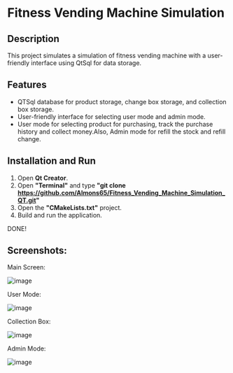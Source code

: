 # Fitness Vending Machine Simulation


## Description

This project simulates a simulation of fitness vending machine with a user-friendly interface using QtSql for data storage.

## Features
- QTSql database for product storage, change box storage, and collection box storage.
- User-friendly interface for selecting user mode and admin mode.
- User mode for selecting product for purchasing, track the purchase history and collect money.Also, Admin mode for refill the stock and refill change.


## Installation and Run
1. Open **Qt Creator**.
2. Open **"Terminal"** and type **"git clone https://github.com/Almons65/Fitness_Vending_Machine_Simulation_QT.git"**
3. Open the **"CMakeLists.txt"** project.
4. Build and run the application.


DONE!


## Screenshots:


Main Screen:

![image](https://github.com/user-attachments/assets/12bba906-ee4b-41a4-8b40-627d8a7f4a00)



User Mode:


![image](https://github.com/user-attachments/assets/07caa704-eba6-4dad-b24d-94b84f53079f)



Collection Box:


![image](https://github.com/user-attachments/assets/99507987-b7cd-4f33-a1f8-9943446a7f01)



Admin Mode:


![image](https://github.com/user-attachments/assets/b1caee21-2595-4498-ac32-e86336200f39)






